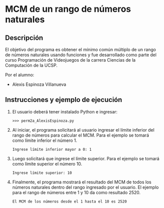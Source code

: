 # MCM de un rango de números naturales
## Descripción
El objetivo del programa es obtener el mínimo común múltiplo de un rango de números naturales usando funciones y fue desarrollado como parte del curso Programación de Videojuegos de la carrera Ciencias de la Computación de la UCSP.

Por el alumno:
- Alexis Espinoza Villanueva

## Instrucciones y ejemplo de ejecución

1. El usuario deberá tener instalado Python e ingresar:

    ```
    >>> perm2a_AlexisEspinoza.py
    ```

2. Al iniciar, el programa solicitará al usuario ingresar el límite inferior del rango de números para calcular el MCM. Para el ejemplo se tomará como límite inferior el número 1.

    ```
    Ingrese límite inferior mayor a 0: 1
    ```
3. Luego solicitará que ingrese el límite superior. Para el ejemplo se tomará como límite superior el número 10.

    ```
    Ingrese límite superior: 10
    ```
4. Finalmente, el programa mostrará el resultado del MCM de todos los números naturales dentro del rango ingresado por el usuario. El ejemplo para el rango de números entre 1 y 10 da como resultado 2520.

    ```
    El MCM de los números desde el 1 hasta el 10 es 2520
    ```
